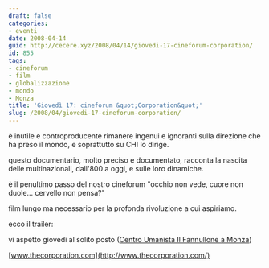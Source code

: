 ```yaml
---
draft: false
categories:
- eventi
date: 2008-04-14
guid: http://cecere.xyz/2008/04/14/giovedi-17-cineforum-corporation/
id: 855
tags:
- cineforum
- film
- globalizzazione
- mondo
- Monza
title: 'Giovedì 17: cineforum &quot;Corporation&quot;'
slug: /2008/04/giovedi-17-cineforum-corporation/
---
```


è inutile e controproducente rimanere ingenui e ignoranti sulla direzione che ha preso il mondo, e soprattutto su CHI lo dirige.
  
questo documentario, molto preciso e documentato, racconta la nascita delle multinazionali, dall'800 a oggi, e sulle loro dinamiche.
  
è il penultimo passo del nostro cineforum "occhio non vede, cuore non duole… cervello non pensa?"
  
film lungo ma necessario per la profonda rivoluzione a cui aspiriamo.

ecco il trailer:

vi aspetto giovedì al solito posto ([Centro Umanista Il Fannullone a Monza](http://www.ilfannullone.it/spazio/cartina/))

[www.thecorporation.com](http://www.thecorporation.com/)